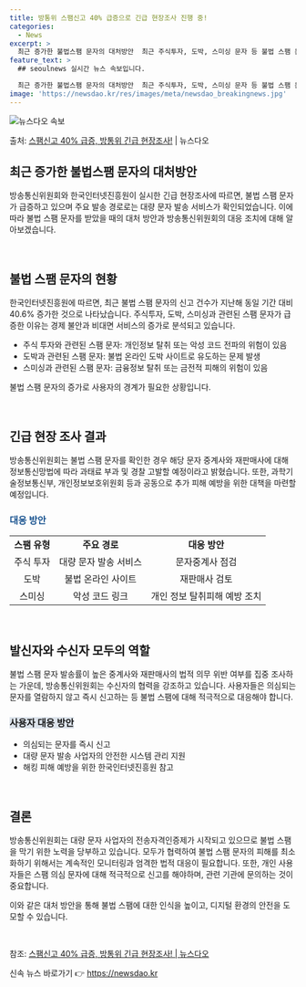```yaml
---
title: 방통위 스팸신고 40% 급증으로 긴급 현장조사 진행 중!
categories:
  - News
excerpt: >
  최근 증가한 불법스팸 문자의 대처방안  최근 주식투자, 도박, 스미싱 문자 등 불법 스팸 문자가 급증하면서 …
feature_text: >
  ## seoulnews 실시간 뉴스 속보입니다.

  최근 증가한 불법스팸 문자의 대처방안  최근 주식투자, 도박, 스미싱 문자 등 불법 스팸 문자가 급증하면서 …
image: 'https://newsdao.kr/res/images/meta/newsdao_breakingnews.jpg'
---
```


![뉴스다오 속보](https://newsdao.kr/res/images/meta/newsdao_breakingnews.jpg)

<p>출처: <a href="https://newsdao.kr/4355" rel="dofollow">스팸신고 40% 급증, 방통위 긴급 현장조사!</a> | 뉴스다오</p>

<h2 data-ke-size="size26">최근 증가한 불법스팸 문자의 대처방안</h2>
방송통신위원회와 한국인터넷진흥원이 실시한 긴급 현장조사에 따르면, 불법 스팸 문자가 급증하고 있으며 주요 발송 경로로는 대량 문자 발송 서비스가 확인되었습니다. 이에 따라 불법 스팸 문자를 받았을 때의 대처 방안과 방송통신위원회의 대응 조치에 대해 알아보겠습니다.

<p data-ke-size="size16">&nbsp;</p>

<h2 data-ke-size="size24">불법 스팸 문자의 현황</h2>
한국인터넷진흥원에 따르면, 최근 불법 스팸 문자의 신고 건수가 지난해 동일 기간 대비 40.6% 증가한 것으로 나타났습니다. 주식투자, 도박, 스미싱과 관련된 스팸 문자가 급증한 이유는 경제 불안과 비대면 서비스의 증가로 분석되고 있습니다.

<ul>
    <li>주식 투자와 관련된 스팸 문자: 개인정보 탈취 또는 악성 코드 전파의 위험이 있음</li>
    <li>도박과 관련된 스팸 문자: 불법 온라인 도박 사이트로 유도하는 문제 발생</li>
    <li>스미싱과 관련된 스팸 문자: 금융정보 탈취 또는 금전적 피해의 위험이 있음</li>
</ul>

불법 스팸 문자의 증가로 사용자의 경계가 필요한 상황입니다.

<p data-ke-size="size16">&nbsp;</p>

<h2 data-ke-size="size24">긴급 현장 조사 결과</h2>
방송통신위원회는 불법 스팸 문자를 확인한 경우 해당 문자 중계사와 재판매사에 대해 정보통신망법에 따라 과태료 부과 및 경찰 고발할 예정이라고 밝혔습니다. 또한, 과학기술정보통신부, 개인정보보호위원회 등과 공동으로 추가 피해 예방을 위한 대책을 마련할 예정입니다.

<h3><span style="color: #1a5490;">대응 방안</span></h3>
<table>
    <tr>
        <td style="text-align: center; height: 17px;"><b>스팸 유형</b></td>
        <td style="text-align: center; height: 17px;"><b>주요 경로</b></td>
        <td style="text-align: center; height: 17px;"><b>대응 방안</b></td>
    </tr>
    <tr>
        <td style="text-align: center; height: 17px;">주식 투자</td>
        <td style="text-align: center; height: 17px;">대량 문자 발송 서비스</td>
        <td style="text-align: center; height: 17px;">문자중계사 점검</td>
    </tr>
    <tr>
        <td style="text-align: center; height: 17px;">도박</td>
        <td style="text-align: center; height: 17px;">불법 온라인 사이트</td>
        <td style="text-align: center; height: 17px;">재판매사 검토</td>
    </tr>
    <tr>
        <td style="text-align: center; height: 17px;">스미싱</td>
        <td style="text-align: center; height: 17px;">악성 코드 링크</td>
        <td style="text-align: center; height: 17px;">개인 정보 탈취피해 예방 조치</td>
    </tr>
</table>

<p data-ke-size="size16">&nbsp;</p>

<h2 data-ke-size="size24">발신자와 수신자 모두의 역할</h2>
불법 스팸 문자 발송률이 높은 중계사와 재판매사의 법적 의무 위반 여부를 집중 조사하는 가운데, 방송통신위원회는 수신자의 협력을 강조하고 있습니다. 사용자들은 의심되는 문자를 열람하지 않고 즉시 신고하는 등 불법 스팸에 대해 적극적으로 대응해야 합니다.

<h3><span style="background-color: #21538527;">사용자 대응 방안</span></h3>
<ul>
    <li>의심되는 문자를 즉시 신고</li>
    <li>대량 문자 발송 사업자의 안전한 시스템 관리 지원</li>
    <li>해킹 피해 예방을 위한 한국인터넷진흥원 참고</li>
</ul>

<p data-ke-size="size16">&nbsp;</p>

<h2 data-ke-size="size24">결론</h2>
방송통신위원회는 대량 문자 사업자의 전송자격인증제가 시작되고 있으므로 불법 스팸을 막기 위한 노력을 당부하고 있습니다. 모두가 협력하여 불법 스팸 문자의 피해를 최소화하기 위해서는 계속적인 모니터링과 엄격한 법적 대응이 필요합니다. 또한, 개인 사용자들은 스팸 의심 문자에 대해 적극적으로 신고를 해야하며, 관련 기관에 문의하는 것이 중요합니다.

이와 같은 대처 방안을 통해 불법 스팸에 대한 인식을 높이고, 디지털 환경의 안전을 도모할 수 있습니다.

<p data-ke-size="size16">&nbsp;</p>
<p>참조: <a href="https://newsdao.kr/4355">스팸신고 40% 급증, 방통위 긴급 현장조사! | 뉴스다오</a></p> 

신속 뉴스 바로가기 👉 <a href="https://newsdao.kr" rel="dofollow">https://newsdao.kr</a>



